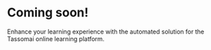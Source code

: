 # Coming soon!
Enhance your learning experience with the automated solution for the Tassomai online learning platform.
